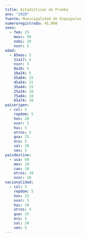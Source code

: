 ```yaml
---
title: Estadísticas de Prueba
ano: "2020"
fuente: Municipalidad de Esquipulas
numeroregistrado: 45,000
sexo:
  - fem: 25
    masc: 50
    nobi: 20
    nsnr: 5
edad:
  - 85mas: 5
    11a17: 5
    nsnr: 5
    0a10: 5
    18a24: 5
    55a64: 15
    45a54: 15
    35a44: 15
    25a34: 10
    75a84: 10
    65a74: 10
paisorigen:
  - col: 5
    repdom: 5
    hon: 20
    nsnr: 5
    hai: 5
    otros: 5
    gua: 25
    ecu: 5
    sal: 20
    ven: 5
paisdestino:
  - usa: 60
    mex: 10
    can: 10
    otros: 10
    nsnr: 10
nacionalidad:
  - col: 5
    repdom: 5
    hon: 25
    nsnr: 5
    hai: 20
    otros: 5
    gua: 25
    ecu: 5
    sal: 20
    ven: 5
---
```

